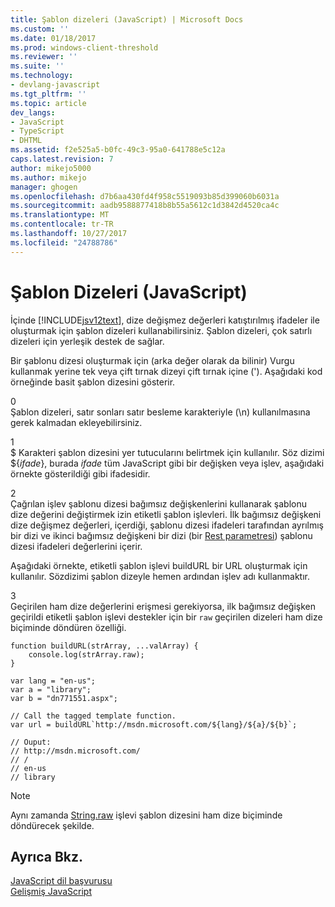 ```yaml
---
title: Şablon dizeleri (JavaScript) | Microsoft Docs
ms.custom: ''
ms.date: 01/18/2017
ms.prod: windows-client-threshold
ms.reviewer: ''
ms.suite: ''
ms.technology:
- devlang-javascript
ms.tgt_pltfrm: ''
ms.topic: article
dev_langs:
- JavaScript
- TypeScript
- DHTML
ms.assetid: f2e525a5-b0fc-49c3-95a0-641788e5c12a
caps.latest.revision: 7
author: mikejo5000
ms.author: mikejo
manager: ghogen
ms.openlocfilehash: d7b6aa430fd4f958c5519093b85d399060b6031a
ms.sourcegitcommit: aadb9588877418b8b55a5612c1d3842d4520ca4c
ms.translationtype: MT
ms.contentlocale: tr-TR
ms.lasthandoff: 10/27/2017
ms.locfileid: "24788786"
---
```

# <a name="template-strings-javascript"></a>Şablon Dizeleri (JavaScript)
İçinde [!INCLUDE[jsv12text](../../javascript/includes/jsv12text-md.md)], dize değişmez değerleri katıştırılmış ifadeler ile oluşturmak için şablon dizeleri kullanabilirsiniz. Şablon dizeleri, çok satırlı dizeleri için yerleşik destek de sağlar.  
  
 Bir şablonu dizesi oluşturmak için (arka değer olarak da bilinir) Vurgu kullanmak yerine tek veya çift tırnak dizeyi çift tırnak içine ('). Aşağıdaki kod örneğinde basit şablon dizesini gösterir.  
  
<CodeContentPlaceHolder>0</CodeContentPlaceHolder>  
 Şablon dizeleri, satır sonları satır besleme karakteriyle (\n) kullanılmasına gerek kalmadan ekleyebilirsiniz.  
  
<CodeContentPlaceHolder>1</CodeContentPlaceHolder>  
 $ Karakteri şablon dizesini yer tutucularını belirtmek için kullanılır. Söz dizimi ${*ifade*}, burada *ifade* tüm JavaScript gibi bir değişken veya işlev, aşağıdaki örnekte gösterildiği gibi ifadesidir.  
  
<CodeContentPlaceHolder>2</CodeContentPlaceHolder>  
 Çağrılan işlev şablonu dizesi bağımsız değişkenlerini kullanarak şablonu dize değerini değiştirmek izin etiketli şablon işlevleri. İlk bağımsız değişkeni dize değişmez değerleri, içerdiği, şablonu dizesi ifadeleri tarafından ayrılmış bir dizi ve ikinci bağımsız değişkeni bir dizi (bir [Rest parametresi](../../javascript/functions-javascript.md)) şablonu dizesi ifadeleri değerlerini içerir.  
  
 Aşağıdaki örnekte, etiketli şablon işlevi buildURL bir URL oluşturmak için kullanılır. Sözdizimi şablon dizeyle hemen ardından işlev adı kullanmaktır.  
  
<CodeContentPlaceHolder>3</CodeContentPlaceHolder>  
 Geçirilen ham dize değerlerini erişmesi gerekiyorsa, ilk bağımsız değişken geçirildi etiketli şablon işlevi destekler için bir `raw` geçirilen dizeleri ham dize biçiminde döndüren özelliği.  
  
```  
function buildURL(strArray, ...valArray) {  
    console.log(strArray.raw);  
}  
  
var lang = "en-us";  
var a = "library";  
var b = "dn771551.aspx";  
  
// Call the tagged template function.  
var url = buildURL`http://msdn.microsoft.com/${lang}/${a}/${b}`;  
  
// Ouput:  
// http://msdn.microsoft.com/  
// /  
// en-us  
// library  
```  
  
> [!NOTE]
>  Aynı zamanda [String.raw](../../javascript/reference/string-raw-function-javascript.md) işlevi şablon dizesini ham dize biçiminde döndürecek şekilde.  
  
## <a name="see-also"></a>Ayrıca Bkz.  
 [JavaScript dil başvurusu](../../javascript/javascript-language-reference.md)   
 [Gelişmiş JavaScript](../../javascript/advanced/advanced-javascript.md)